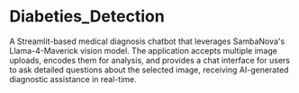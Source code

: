 # Diabeties_Detection
A Streamlit-based medical diagnosis chatbot that leverages SambaNova's Llama-4-Maverick vision model. The application accepts multiple image uploads, encodes them for analysis, and provides a chat interface for users to ask detailed questions about the selected image, receiving AI-generated diagnostic assistance in real-time.
